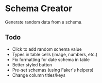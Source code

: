 # Schema Creator

Generate random data from a schema.

## Todo

- Click to add random schema value
- Types in table cells (image, numbers, etc.)
- Fix formatting for date schema in table
- Better styled button
- Pre-set schemas (using Faker's helpers)
- Change column titles/keys
